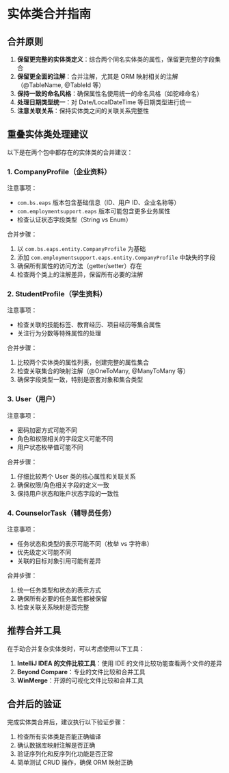# 实体类合并指南

## 合并原则

1. **保留更完整的实体类定义**：综合两个同名实体类的属性，保留更完整的字段集合
2. **保留更全面的注解**：合并注解，尤其是 ORM 映射相关的注解（@TableName, @TableId 等）
3. **保持一致的命名风格**：确保属性名使用统一的命名风格（如驼峰命名）
4. **处理日期类型统一**：对 Date/LocalDateTime 等日期类型进行统一
5. **注意关联关系**：保持实体类之间的关联关系完整性

## 重叠实体类处理建议

以下是在两个包中都存在的实体类的合并建议：

### 1. CompanyProfile（企业资料）

注意事项：

- `com.bs.eaps` 版本包含基础信息（ID、用户 ID、企业名称等）
- `com.employmentsupport.eaps` 版本可能包含更多业务属性
- 检查认证状态字段类型（String vs Enum）

合并步骤：

1. 以 `com.bs.eaps.entity.CompanyProfile` 为基础
2. 添加 `com.employmentsupport.eaps.entity.CompanyProfile` 中缺失的字段
3. 确保所有属性的访问方法（getter/setter）存在
4. 检查两个类上的注解差异，保留所有必要的注解

### 2. StudentProfile（学生资料）

注意事项：

- 检查关联的技能标签、教育经历、项目经历等集合属性
- 关注行为分数等特殊属性的处理

合并步骤：

1. 比较两个实体类的属性列表，创建完整的属性集合
2. 检查关联集合的映射注解（@OneToMany, @ManyToMany 等）
3. 确保字段类型一致，特别是嵌套对象和集合类型

### 3. User（用户）

注意事项：

- 密码加密方式可能不同
- 角色和权限相关的字段定义可能不同
- 用户状态枚举值可能不同

合并步骤：

1. 仔细比较两个 User 类的核心属性和关联关系
2. 确保权限/角色相关字段的定义一致
3. 保持用户状态和账户状态字段的一致性

### 4. CounselorTask（辅导员任务）

注意事项：

- 任务状态和类型的表示可能不同（枚举 vs 字符串）
- 优先级定义可能不同
- 关联的目标对象引用可能有差异

合并步骤：

1. 统一任务类型和状态的表示方式
2. 确保所有必要的任务属性都被保留
3. 检查关联关系映射是否完整

## 推荐合并工具

在手动合并复杂实体类时，可以考虑使用以下工具：

1. **IntelliJ IDEA 的文件比较工具**：使用 IDE 的文件比较功能查看两个文件的差异
2. **Beyond Compare**：专业的文件比较和合并工具
3. **WinMerge**：开源的可视化文件比较和合并工具

## 合并后的验证

完成实体类合并后，建议执行以下验证步骤：

1. 检查所有实体类是否能正确编译
2. 确认数据库映射注解是否正确
3. 验证序列化和反序列化功能是否正常
4. 简单测试 CRUD 操作，确保 ORM 映射正确
